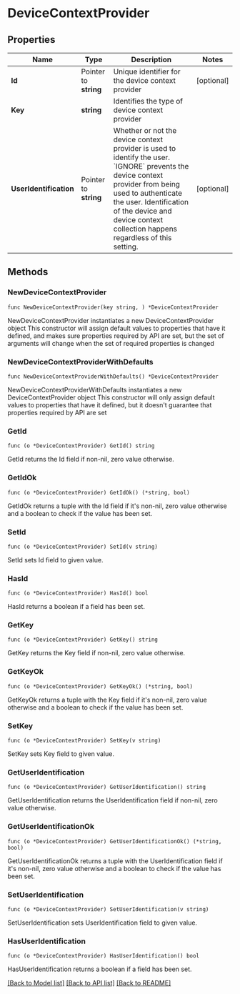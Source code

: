 # DeviceContextProvider

## Properties

Name | Type | Description | Notes
------------ | ------------- | ------------- | -------------
**Id** | Pointer to **string** | Unique identifier for the device context provider | [optional] 
**Key** | **string** | Identifies the type of device context provider | 
**UserIdentification** | Pointer to **string** | Whether or not the device context provider is used to identify the user. &#x60;IGNORE&#x60; prevents the device context provider from being used to authenticate the user. Identification of the device and device context collection happens regardless of this setting. | [optional] 

## Methods

### NewDeviceContextProvider

`func NewDeviceContextProvider(key string, ) *DeviceContextProvider`

NewDeviceContextProvider instantiates a new DeviceContextProvider object
This constructor will assign default values to properties that have it defined,
and makes sure properties required by API are set, but the set of arguments
will change when the set of required properties is changed

### NewDeviceContextProviderWithDefaults

`func NewDeviceContextProviderWithDefaults() *DeviceContextProvider`

NewDeviceContextProviderWithDefaults instantiates a new DeviceContextProvider object
This constructor will only assign default values to properties that have it defined,
but it doesn't guarantee that properties required by API are set

### GetId

`func (o *DeviceContextProvider) GetId() string`

GetId returns the Id field if non-nil, zero value otherwise.

### GetIdOk

`func (o *DeviceContextProvider) GetIdOk() (*string, bool)`

GetIdOk returns a tuple with the Id field if it's non-nil, zero value otherwise
and a boolean to check if the value has been set.

### SetId

`func (o *DeviceContextProvider) SetId(v string)`

SetId sets Id field to given value.

### HasId

`func (o *DeviceContextProvider) HasId() bool`

HasId returns a boolean if a field has been set.

### GetKey

`func (o *DeviceContextProvider) GetKey() string`

GetKey returns the Key field if non-nil, zero value otherwise.

### GetKeyOk

`func (o *DeviceContextProvider) GetKeyOk() (*string, bool)`

GetKeyOk returns a tuple with the Key field if it's non-nil, zero value otherwise
and a boolean to check if the value has been set.

### SetKey

`func (o *DeviceContextProvider) SetKey(v string)`

SetKey sets Key field to given value.


### GetUserIdentification

`func (o *DeviceContextProvider) GetUserIdentification() string`

GetUserIdentification returns the UserIdentification field if non-nil, zero value otherwise.

### GetUserIdentificationOk

`func (o *DeviceContextProvider) GetUserIdentificationOk() (*string, bool)`

GetUserIdentificationOk returns a tuple with the UserIdentification field if it's non-nil, zero value otherwise
and a boolean to check if the value has been set.

### SetUserIdentification

`func (o *DeviceContextProvider) SetUserIdentification(v string)`

SetUserIdentification sets UserIdentification field to given value.

### HasUserIdentification

`func (o *DeviceContextProvider) HasUserIdentification() bool`

HasUserIdentification returns a boolean if a field has been set.


[[Back to Model list]](../README.md#documentation-for-models) [[Back to API list]](../README.md#documentation-for-api-endpoints) [[Back to README]](../README.md)


